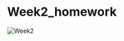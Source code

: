 # Week2_homework
![Week2](https://user-images.githubusercontent.com/80022793/110568565-8a483e80-8196-11eb-81b6-476e4a56baf0.PNG)
